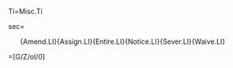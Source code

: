 Ti=Misc.Ti

sec=<ol>{Amend.LI}{Assign.LI}{Entire.LI}{Notice.LI}{Sever.LI}{Waive.LI}</ol>

=[G/Z/ol/0]
